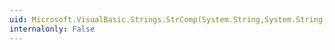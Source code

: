 ```yaml
---
uid: Microsoft.VisualBasic.Strings.StrComp(System.String,System.String,Microsoft.VisualBasic.CompareMethod)
internalonly: False
---
```

